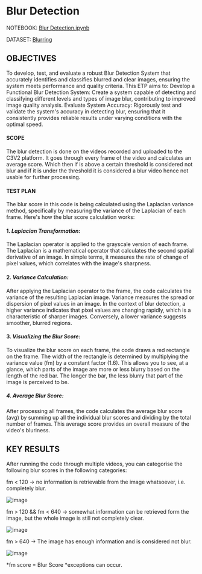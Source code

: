 # Blur Detection

NOTEBOOK: [Blur Detection.ipynb](https://colab.research.google.com/drive/1PKNfRPT8aeP3uM4bCwAQMCRwgrH-maZa?usp=drive_link)

DATASET: [Blurring](https://drive.google.com/drive/folders/1qsZnHFWoTdefVivIgwiJuZFAAMYohnsQ?usp=drive_link)

## OBJECTIVES 
To develop, test, and evaluate a robust Blur Detection System that accurately identifies and classifies blurred and clear images, ensuring the system meets performance and quality criteria. This ETP aims to:
Develop a Functional Blur Detection System: Create a system capable of detecting and classifying different levels and types of image blur, contributing to improved image quality analysis.
Evaluate System Accuracy: Rigorously test and validate the system's accuracy in detecting blur, ensuring that it consistently provides reliable results under varying conditions with the optimal speed.

#### SCOPE
The blur detection is done on the videos recorded and uploaded to the C3V2 platform. It goes through every frame of the video and calculates an average score. Which then if is above a certain threshold is considered not blur and if it is under the threshold it is considered a blur video hence not usable for further processing.


#### TEST PLAN
The blur score in this code is being calculated using the Laplacian variance method, specifically by measuring the variance of the Laplacian of each frame. Here's how the blur score calculation works:

#### 1. _Laplacian Transformation:_

The Laplacian operator is applied to the grayscale version of each frame. The Laplacian is a mathematical operator that calculates the second spatial derivative of an image. In simple terms, it measures the rate of change of pixel values, which correlates with the image's sharpness.

#### 2. _Variance Calculation:_

After applying the Laplacian operator to the frame, the code calculates the variance of the resulting Laplacian image. Variance measures the spread or dispersion of pixel values in an image. In the context of blur detection, a higher variance indicates that pixel values are changing rapidly, which is a characteristic of sharper images. Conversely, a lower variance suggests smoother, blurred regions.

#### 3. _Visualizing the Blur Score:_

To visualize the blur score on each frame, the code draws a red rectangle on the frame. The width of the rectangle is determined by multiplying the variance value (fm) by a constant factor (1.6). This allows you to see, at a glance, which parts of the image are more or less blurry based on the length of the red bar. The longer the bar, the less blurry that part of the image is perceived to be.

##### 4. _Average Blur Score:_

After processing all frames, the code calculates the average blur score (avg) by summing up all the individual blur scores and dividing by the total number of frames. This average score provides an overall measure of the video's bluriness.

## KEY RESULTS
After running the code through multiple videos, you can categorise the following blur scores in the following categories:

fm < 120 -> no information is retrievable from the image whatsoever, i.e. completely blur.

![image](https://github.com/Erkesto/Nayan_internship/assets/62474995/92fd3c0c-4fcd-4db5-9776-705c18cb0ae4)

fm > 120 && fm < 640 -> somewhat information can be retrieved form the image, but the whole image is still not completely clear.

![image](https://github.com/Erkesto/Nayan_internship/assets/62474995/3f0ad005-196b-456d-9907-9ce15ec54815)

fm > 640 -> The image has enough information and is considered not blur.

![image](https://github.com/Erkesto/Nayan_internship/assets/62474995/ecb49fa6-6e7c-4fa5-97e4-a836e03aa18d)

*fm score = Blur Score
*exceptions can occur.
